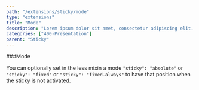```yaml
---
path: "/extensions/sticky/mode"
type: "extensions"
title: "Mode"
description: "Lorem ipsum dolor sit amet, consectetur adipiscing elit. Nunc tempus laoreet leo sit amet iaculis."
categories: ["400-Presentation"]
parent: "Sticky"
---
```


###Mode

You can optionally set in the less mixin a mode `"sticky": "absolute"` or `"sticky": "fixed"` or `"sticky": "fixed-always"` to have that position when the sticky is not activated.

<demo>
  <div class="demo_item" data-iframe="iframe/demos/sticky/mode-absolute">
  </div>
  <div class="demo_item" data-iframe="iframe/demos/sticky/mode-fixed">
  </div>
  <div class="demo_item" data-iframe="iframe/demos/sticky/mode-fixed-always">
  </div>
</demo>
